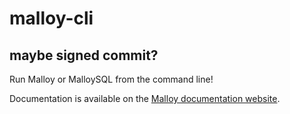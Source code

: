 # malloy-cli
## maybe signed commit?

Run Malloy or MalloySQL from the command line!

Documentation is available on the [Malloy documentation website](https://malloydata.github.io/documentation/malloy_cli/index).
